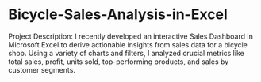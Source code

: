 # Bicycle-Sales-Analysis-in-Excel
Project Description: I recently developed an interactive Sales Dashboard in Microsoft Excel to derive actionable insights from sales data for a bicycle shop. Using a variety of charts and filters, I analyzed crucial metrics like total sales, profit, units sold, top-performing products, and sales by customer segments.
